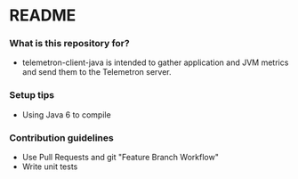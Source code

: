 # README #

### What is this repository for? ###

* telemetron-client-java is intended to gather application and JVM metrics and send them to the Telemetron server.

### Setup tips ###

* Using Java 6 to compile

### Contribution guidelines ###

* Use Pull Requests and git "Feature Branch Workflow"
* Write unit tests